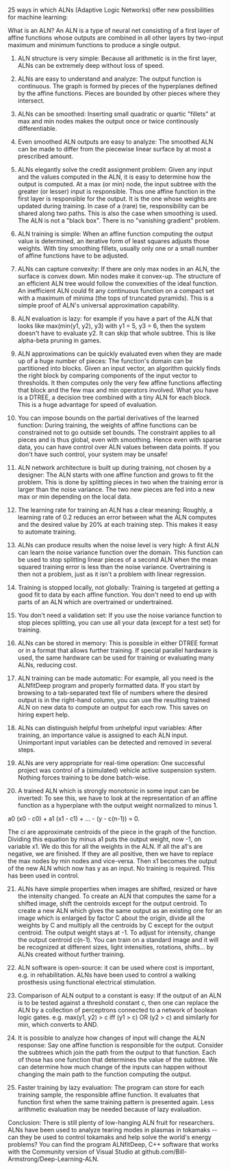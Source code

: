 25 ways in which ALNs (Adaptive Logic Networks) offer new possibilities for machine learning:

What is an ALN? An ALN is a type of neural net consisting of a first layer of affine functions whose outputs are combined in all other layers by two-input maximum and minimum functions to produce a single output.

1. ALN structure is very simple: Because all arithmetic is in the first layer, ALNs can be extremely deep without loss of speed.

2. ALNs are easy to understand and analyze: The output function is continuous. The graph is formed by pieces of the hyperplanes defined by the affine functions. Pieces are bounded by other pieces where they intersect.

3. ALNs can be smoothed: Inserting small quadratic or quartic "fillets" at max and min nodes makes the output once or twice continously differentiable.

4. Even smoothed ALN outputs are easy to analyze: The smoothed ALN can be made to differ from the piecewise linear surface by at most a prescribed amount.

5. ALNs elegantly solve the credit assignment problem: Given any input and the values computed in the ALN, it is easy to determine how the output is computed. At a max (or min) node, the input subtree with the greater (or lesser) input is responsible. Thus one affine function in the first layer is responsible for the output. It is the one whose weights are updated during training. In case of a (rare) tie, responsibility can be shared along two paths. This is also the case when smoothing is used. The ALN is not a "black box". There is no "vanishing gradient" problem.

6. ALN training is simple: When an affine function computing the output value is determined, an iterative form of least squares adjusts those weights. With tiny smoothing fillets, usually only one or a small number of affine functions have to be adjusted.

7. ALNs can capture convexity: If there are only max nodes in an ALN, the surface is convex down. Min nodes make it convex-up. The structure of an efficient ALN tree would follow the convexities of the ideal function. An inefficient ALN could fit any continuous function on a compact set with a maximum of minima (the tops of truncated pyramids). This is a simple proof of ALN's universal approximation capability.  

8. ALN evaluation is lazy: for example if you have a part of the ALN that looks like max(min(y1, y2), y3) with y1 = 5, y3 = 6, then the system doesn't have to evaluate y2. It can skip that whole subtree. This is like alpha-beta pruning in games.

9. ALN approximations can be quickly evaluated even when they are made up of a huge number of pieces:  The function's domain can be partitioned into blocks. Given an input vector, an algorithm quickly finds the right block by comparing components of the input vector to thresholds. It then computes only the very few affine functions affecting that block and the few max and min operators involved. What you have is a DTREE, a decision tree combined with a tiny ALN for each block. This is a huge advantage for speed of evaluation.

10. You can impose bounds on the partial derivatives of the learned function: During training, the weights of affine functions can be constrained not to go outside set bounds.  The constraint applies to all pieces and is thus global, even with smoothing. Hence even with sparse data, you can have control over ALN values between data points. If you don't have such control, your system may be unsafe!

11. ALN network architecture is built up during training, not chosen by a designer:  The ALN starts with one affine function and grows to fit the problem. This is done by splitting pieces in two when the training error is larger than the noise variance. The two new pieces are fed into a new max or min depending on the local data.

12. The learning rate for training an ALN has a clear meaning: Roughly, a learning rate of 0.2 reduces an error between what the ALN computes and the desired value by 20% at each training step. This makes it easy to automate training.

13. ALNs can produce results when the noise level is very high:  A first ALN can learn the noise variance function over the domain. This function can be used to stop splitting linear pieces of a second ALN when the mean squared training error is less than the noise variance. Overtraining is then not a problem, just as it isn't a problem with linear regression.

14. Training is stopped locally, not globally: Training is targeted at getting a good fit to data by each affine function. You don't need to end up with parts of an ALN which are overtrained or undertrained.

15. You don't need a validation set: If you use the noise variance function to stop pieces splitting, you can use all your data (except for a test set) for training. 

16. ALNs can be stored in memory: This is possible in either DTREE format or in a format that allows further training. If special parallel hardware is used, the same hardware can be used for training or evaluating many ALNs, reducing cost.

17. ALN training can be made automatic: For example, all you need is the ALNfitDeep program and properly formatted data. If you start by browsing to a tab-separated text file of numbers where the desired output is in the right-hand column, you can use the resulting trained ALN on new data to compute an output for each row. This saves on hiring expert help.

18. ALNs can distinguish helpful from unhelpful input variables: After training, an importance value is assigned to each ALN input. Unimportant input variables can be detected and removed in several steps.

19. ALNs are very appropriate for real-time operation: One successful project was control of a (simulated) vehicle active suspension system. Nothing forces training to be done batch-wise.

20. A trained ALN which is strongly monotonic in some input can be inverted: To see this, we have to look at the representation of an affine function as a hyperplane with the output weight normalized to minus 1.

 a0 (x0 - c0) + a1 (x1 - c1) + ... - (y - c(n-1)) = 0.

The ci are approximate centroids of the piece in the graph of the function. Dividing this equation by minus a1 puts the output weight, now -1, on variable x1. We do this for all the weights in the ALN. If all the a1's are negative, we are finished. If they are all positive, then we have to replace the max nodes by min nodes and vice-versa. Then x1 becomes the output of the new ALN which now has y as an input. No training is required. This has been used in control.

21. ALNs have simple properties when images are shifted, resized or have the intensity changed. To create an ALN that computes the same for a shifted image, shift the centroids except for the output centroid. To create a new ALN which gives the same output as an existing one for an image which is enlarged by factor C about the origin, divide all the weights by C and multiply all the centroids by C except for the output centroid. The output weight stays at -1.  To adjust for intensity, change the output centroid c(n-1). You can train on a standard image and it will be recognized at different sizes, light intensities, rotations, shifts... by ALNs created without further training.

22. ALN software is open-source: it can be used where cost is important, e.g. in rehabilitation. ALNs have been used to control a walking prosthesis using functional electrical stimulation.

23. Comparison of ALN output to a constant is easy: If the output of an ALN is to be tested against a threshold constant c, then one can replace the ALN by a collection of perceptrons connected to a network of boolean logic gates. e.g. max(y1, y2) > c iff (y1 > c) OR (y2 > c) and similarly for min, which converts to AND.

24. It is possible to analyze how changes of input will change the ALN response:  Say one affine function is responsible for the output. Consider the subtrees which join the path from the output to that function. Each of those has one function that determines the value of the subtree. We can determine how much change of the inputs can happen without changing the main path to the function computing the output.

25. Faster training by lazy evaluation: The program can store for each training sample, the responsible affine function. It evaluates that function first when the same training pattern is presented again. Less arithmetic evaluation may be needed because of lazy evaluation.

Conclusion: There is still plenty of low-hanging ALN fruit for researchers.  ALNs have been used to analyze tearing modes in plasmas in tokamaks -- can they be used to control tokamaks and help solve the world's energy problems? You can find the program ALNfitDeep, C++ software that works with the Community version of Visual Studio at github.com/Bill-Armstrong/Deep-Learning-ALN. 



   

  